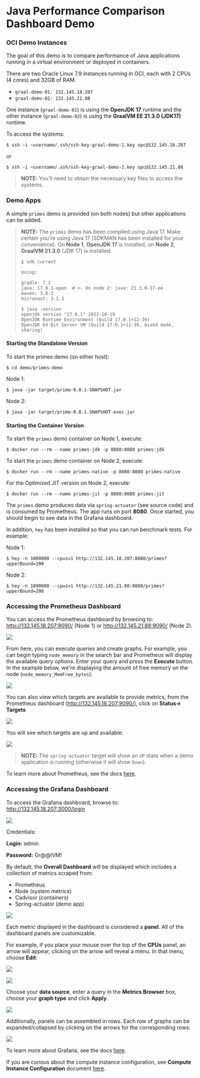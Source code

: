 
# Java Performance Comparison Dashboard Demo

### OCI Demo Instances

The goal of this demo is to compare performance of Java applications running in a virtual environment or deployed in containers.  

There are two Oracle Linux 7.9 instances running in OCI, each with 2 CPUs (4 cores) and 32GB of RAM.  

* `graal-demo-01: 132.145.18.207`
* `graal-demo-02: 132.145.21.88`

One instance (`graal-demo-01`) is using the **OpenJDK 17** runtime and the other instance (`graal-demo-02`) is using the **GraalVM EE 21.3.0 (JDK17)** runtime.

To access the systems:
```
$ ssh -i ~username/.ssh/ssh-key-graal-demo-1.key opc@132.145.18.207
```
or

```
$ ssh -i ~username/.ssh/ssh-key-graal-demo-2.key opc@132.145.21.88
```

> **NOTE:** You'll need to obtain the necessary key files to access the systems.

### Demo Apps

A simple `primes` demo is provided (on both nodes) but other applications can be added.

> **NOTE:** 
> The `primes` demo has been compiled using Java 17.  Make certain you're using Java 17 (SDKMAN has been installed for your convenience). On **Node 1**, **OpenJDK 17** is installed, on **Node 2**, **GraalVM 21.3.0** (JDK 17) is installed.
>```
> $ sdk current
>
> Using:
>
> gradle: 7.2
> java: 17.0.1-open  # <- On node 2: java: 21.3.0-17-ee
> maven: 3.8.3
> micronaut: 3.1.3
>
> $ java -version
> openjdk version "17.0.1" 2021-10-19
> OpenJDK Runtime Environment (build 17.0.1+12-39)
> OpenJDK 64-Bit Server VM (build 17.0.1+12-39, mixed mode, sharing)
>```

#### Starting the Standalone Version
To start the primes demo (on either host):

```
$ cd demo/primes-demo
```

Node 1:
```
$ java -jar target/prime-0.0.1-SNAPSHOT.jar
```

Node 2:
```
$ java -jar target/prime-0.0.1-SNAPSHOT-exec.jar
```

#### Starting the Container Version

To start the `primes` demo container on Node 1, execute:
```
$ docker run --rm --name primes-jdk -p 8080:8080 primes:jdk
```
To start the `primes` demo container on Node 2, execute:
```
$ docker run --rm --name primes-native -p 8080:8080 primes:native
```
For the Optimized JIT version on Node 2, execute:
```
$ docker run --rm --name primes-jit -p 8080:8080 primes:jit
```

The `primes` demo produces data via `spring-actuator` (see source code) and is consumed by Prometheus. The app runs on port **8080**. Once started, you should begin to see data in the Grafana dashboard.

In addition, `hey` has been installed so that you can run benchmark tests. For example:

Node 1:
```
$ hey -n 1000000 --cpus=1 http://132.145.18.207:8080/primes?upperBound=200
```
Node 2:
```
$ hey -n 1000000 --cpus=1 http://132.145.21.88:8080/primes?upperBound=200
```

 
 
### Accessing the Prometheus Dashboard

You can access the Prometheus dashboard by browsing to: http://132.145.18.207:9090/ (Node 1) or http://132.145.21.88:9090/ (Node 2).

![](images/dashboard-8.png)

From here, you can execute queries and create graphs.  For example, you can begin typing `node_memory` in the search bar and Prometheus will display the available query options. Enter your query and press the **Execute** button.  In the example below, we're displaying the amount of free memory on the node (`node_memory_MemFree_bytes`):

![](images/dashboard-11.png)

You can also view which targets are available to provide metrics, from the Prometheus dashboard (http://132.145.18.207:9090/), click on **Status-> Targets**

![](images/dashboard-9.png)

You will see which targets are up and available:

![](images/dashboard-7.png)

> **NOTE:** The `spring-actuator` target will show an `UP` state when a demo application is running (otherwise it will show `Down`).

To learn more about Prometheus, see the docs [here](https://prometheus.io/docs/introduction/overview/).

### Accessing the Grafana Dashboard

To access the Grafana dashboard, browse to: http://132.145.18.207:3000/login

![](images/dashboard-5.png)

Credentials:

**Login:** admin

**Password:** Gr@@lVM!

By default, the **Overall Dashboard** will be displayed which includes a collection of metrics scraped from:

* Prometheus
* Node (system metrics)
* Cadvisor (containers)
* Spring-actuator (demo app)

![](images/dashboard-1.png)

Each metric displayed in the dashboard is considered a **panel**. All of the dashboard panels are customizable. 

For example, if you place your mouse over the top of the **CPUs** panel, an arrow will appear, clicking on the arrow will reveal a menu.  In that menu, choose **Edit**:

![](images/dashboard-12.png)

![](images/dashboard-13.png)

Choose your **data source**, enter a query in the **Metrics Browser** box, choose your **graph type** and click **Apply**.

![](images/dashboard-14.png)

Additionally, panels can be assembled in rows. Each row of graphs can be expanded/collapsed by clicking on the arrows for the corresponding rows:

![](images/dashboard-10.png)

To learn more about Grafana, see the docs [here](https://grafana.com/docs/).

If you are curious about the compute instance configuration, see **Compute Instance Configuration** document [here](ComputeConfiguration.md).